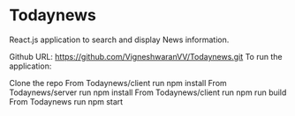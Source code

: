 # Todaynews

React.js application to search and display News information.

Github URL: https://github.com/VigneshwaranVV/Todaynews.git To run the application:

Clone the repo
From Todaynews/client run npm install
From Todaynews/server run npm install
From Todaynews/client run npm run build
From Todaynews run npm start